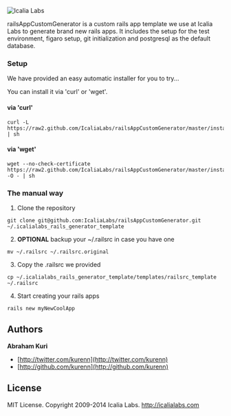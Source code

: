![Icalia Labs](http://icalialabs.com/img/logo.png)

railsAppCustomGenerator is a custom rails app template we use at Icalia Labs to generate brand new rails apps. It includes the setup for the test environment, figaro setup, git initialization and postgresql as the default database.

### Setup

We have provided an easy automatic installer for you to try...

You can install it via 'curl' or 'wget'.

#### via 'curl'

```console
curl -L https://raw2.github.com/IcaliaLabs/railsAppCustomGenerator/master/install.sh | sh
```

#### via 'wget'

```console
wget --no-check-certificate https://raw2.github.com/IcaliaLabs/railsAppCustomGenerator/master/install.sh -O - | sh
```

### The manual way

1. Clone the repository

```console
git clone git@github.com:IcaliaLabs/railsAppCustomGenerator.git ~/.icalialabs_rails_generator_template
```

2. <b>OPTIONAL</b> backup your ~/.railsrc in case you have one

```console
mv ~/.railsrc ~/.railsrc.original
```

3. Copy the .railsrc we provided

```console
cp ~/.icalialabs_rails_generator_template/templates/railsrc_template ~/.railsrc
```

4. Start creating your rails apps

```console
rails new myNewCoolApp
```

## Authors

**Abraham Kuri**

+ [http://twitter.com/kurenn](http://twitter.com/kurenn)
+ [http://github.com/kurenn](http://github.com/kurenn)

## License

MIT License. Copyright 2009-2014 Icalia Labs. http://icalialabs.com